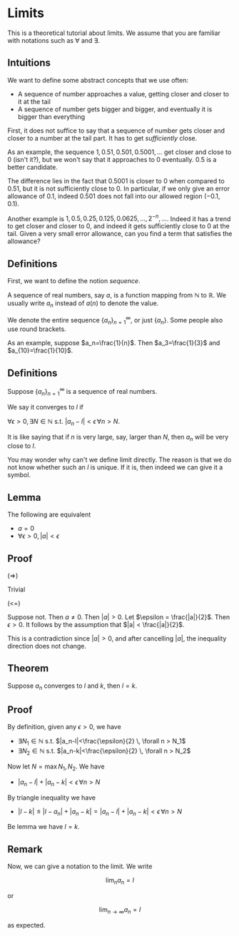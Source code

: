 # Limits

This is a theoretical tutorial about limits.
We assume that you are familiar with notations such as $\forall$ and $\exists$.

## Intuitions

We want to define some abstract concepts that we use often:

- A sequence of number approaches a value, getting closer and closer to it at the tail
- A sequence of number gets bigger and bigger, and eventually it is bigger than everything

First, it does not suffice to say that a sequence of number gets closer and closer to a number at the tail part. It has to get *sufficiently* close.

As an example, the sequence $1, 0.51, 0.501, 0.5001, ...$ get closer and close to $0$ (isn't it?), but we won't say that it approaches to $0$ eventually. $0.5$ is a better candidate.

The difference lies in the fact that $0.5001$ is closer to $0$ when compared to $0.51$, but it is not sufficiently close to $0$. In particular, if we only give an error allowance of $0.1$, indeed $0.501$ does not fall into our allowed region $(-0.1, 0.1)$.

Another example is $1, 0.5, 0.25, 0.125, 0.0625, ..., 2^{-n}, ...$. Indeed it has a trend to get closer and closer to $0$, and indeed it gets sufficiently close to $0$ at the tail. Given a very small error allowance, can you find a term that satisfies the allowance?

## Definitions

First, we want to define the notion *sequence*.

A sequence of real numbers, say $a$, is a function mapping from $\mathbb{N}$ to $\mathbb{R}$. We usually write $a_n$ instead of $a(n)$ to denote the value.

We denote the entire sequence ${\{a_n\}}_{n=1}^{\infty}$, or just $\{a_n\}$. Some people also use round brackets.

As an example, suppose $a_n=\frac{1}{n}$. Then $a_3=\frac{1}{3}$ and $a_{10}=\frac{1}{10}$.

## Definitions

Suppose ${\{a_n\}}_{n=1}^{\infty}$ is a sequence of real numbers.

We say it converges to $l$ if

$\forall \epsilon > 0, \exists N \in \mathbb{N}$ s.t. $|a_n - l| < \epsilon \,\forall n > N$.

It is like saying that if $n$ is very large, say, larger than $N$, then $a_n$ will be very close to $l$.

You may wonder why can't we define limit directly. The reason is that we do not know whether such an $l$ is unique. If it is, then indeed we can give it a symbol.

## Lemma
The following are equivalent
- $a = 0$
- $\forall \epsilon > 0, \, |a| < \epsilon$

## Proof
(=>)

Trivial

(<=)

Suppose not. Then $a \ne 0$. Then $|a| > 0$. Let $\epsilon = \frac{|a|}{2}$. Then $\epsilon > 0$. It follows by the assumption that $|a| < \frac{|a|}{2}$.

This is a contradiction since $|a|>0$, and after cancelling $|a|$, the inequality direction does not change.

## Theorem
Suppose $a_n$ converges to $l$ and $k$, then $l=k$.

## Proof
By definition, given any $\epsilon > 0$, we have
- $\exists N_1 \in \mathbb{N}$ s.t. $|a_n-l|<\frac{\epsilon}{2} \, \forall n > N_1$
- $\exists N_2 \in \mathbb{N}$ s.t. $|a_n-k|<\frac{\epsilon}{2} \, \forall n > N_2$

Now let $N=\max{N_1, N_2}$. We have
- $|a_n-l|+|a_n-k|<\epsilon \, \forall n > N$

By triangle inequality we have
- $|l-k| \le |l-a_n|+|a_n-k| = |a_n-l|+|a_n-k| < \epsilon \, \forall n > N$

Be lemma we have $l=k$.

## Remark
Now, we can give a notation to the limit. We write

$$\lim_{n} a_n = l$$

or

$$\lim_{n \to \infty} a_n = l$$

as expected.